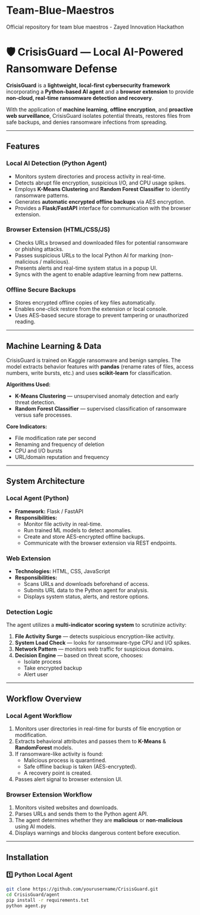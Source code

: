 # Team-Blue-Maestros
Official repository for team blue maestros - Zayed Innovation Hackathon

# 🛡️ CrisisGuard — Local AI-Powered Ransomware Defense

**CrisisGuard** is a **lightweight, local-first cybersecurity framework** incorporating a **Python-based AI agent** and a **browser extension** to provide **non-cloud, real-time ransomware detection and recovery**.

With the application of **machine learning**, **offline encryption**, and **proactive web surveillance**, CrisisGuard isolates potential threats, restores files from safe backups, and denies ransomware infections from spreading.

---

## Features

### Local AI Detection (Python Agent)
- Monitors system directories and process activity in real-time.
- Detects abrupt file encryption, suspicious I/O, and CPU usage spikes.
- Employs **K-Means Clustering** and **Random Forest Classifier** to identify ransomware patterns.
- Generates **automatic encrypted offline backups** via AES encryption.
- Provides a **Flask/FastAPI** interface for communication with the browser extension.

### Browser Extension (HTML/CSS/JS)
- Checks URLs browsed and downloaded files for potential ransomware or phishing attacks.
- Passes suspicious URLs to the local Python AI for marking (non-malicious / malicious).
- Presents alerts and real-time system status in a popup UI.
- Syncs with the agent to enable adaptive learning from new patterns.

### Offline Secure Backups
- Stores encrypted offline copies of key files automatically.
- Enables one-click restore from the extension or local console.
- Uses AES-based secure storage to prevent tampering or unauthorized reading.

---

## Machine Learning & Data

CrisisGuard is trained on Kaggle ransomware and benign samples.
The model extracts behavior features with **pandas** (rename rates of files, access numbers, write bursts, etc.) and uses **scikit-learn** for classification.

**Algorithms Used:**
- **K-Means Clustering** — unsupervised anomaly detection and early threat detection.
- **Random Forest Classifier** — supervised classification of ransomware versus safe processes.

**Core Indicators:**
- File modification rate per second
- Renaming and frequency of deletion
- CPU and I/O bursts
- URL/domain reputation and frequency

---

## System Architecture

### Local Agent (Python)
- **Framework:** Flask / FastAPI
- **Responsibilities:**
  - Monitor file activity in real-time.
  - Run trained ML models to detect anomalies.
  - Create and store AES-encrypted offline backups.
  - Communicate with the browser extension via REST endpoints.

### Web Extension
- **Technologies:** HTML, CSS, JavaScript
- **Responsibilities:**
  - Scans URLs and downloads beforehand of access.
  - Submits URL data to the Python agent for analysis.
  - Displays system status, alerts, and restore options.

### Detection Logic
The agent utilizes a **multi-indicator scoring system** to scrutinize activity:
1. **File Activity Surge** — detects suspicious encryption-like activity.
2. **System Load Check** — looks for ransomware-type CPU and I/O spikes.
3. **Network Pattern** — monitors web traffic for suspicious domains.
4. **Decision Engine** — based on threat score, chooses:
   - Isolate process
   - Take encrypted backup
   - Alert user

---

## Workflow Overview

### Local Agent Workflow
1. Monitors user directories in real-time for bursts of file encryption or modification.
2. Extracts behavioral attributes and passes them to **K-Means** & **RandomForest** models.
3. If ransomware-like activity is found:
   - Malicious process is quarantined.
   - Safe offline backup is taken (AES-encrypted).
   - A recovery point is created.
4. Passes alert signal to browser extension UI.

### Browser Extension Workflow
1. Monitors visited websites and downloads.
2. Parses URLs and sends them to the Python agent API.
3. The agent determines whether they are **malicious** or **non-malicious** using AI models.
4. Displays warnings and blocks dangerous content before execution.

----

## Installation

### 1️⃣ Python Local Agent
```bash
git clone https://github.com/yourusername/CrisisGuard.git
cd CrisisGuard/agent
pip install -r requirements.txt
python agent.py
```


